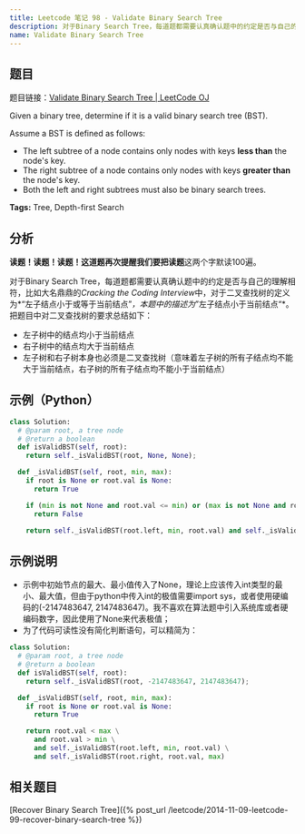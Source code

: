 ```yaml
---
title: Leetcode 笔记 98 - Validate Binary Search Tree
description: 对于Binary Search Tree，每道题都需要认真确认题中的约定是否与自己的理解相符，比如大名鼎鼎的Cracking the Coding Interview中，对于二叉查找树的定义为“左子结点小于或等于当前结点”，本题中的描述为”左子结点小于当前结点“。
name: Validate Binary Search Tree
---
```


## 题目

题目链接：[Validate Binary Search Tree | LeetCode OJ](https://oj.leetcode.com/problems/validate-binary-search-tree/)

Given a binary tree, determine if it is a valid binary search tree (BST).

Assume a BST is defined as follows:

+ The left subtree of a node contains only nodes with keys **less than** the node's key.
+ The right subtree of a node contains only nodes with keys **greater than** the node's key.
+ Both the left and right subtrees must also be binary search trees.

**Tags:** Tree, Depth-first Search

## 分析

**读题！读题！读题！**这道题再次提醒我们要把**读题**这两个字默读100遍。

对于Binary Search Tree，每道题都需要认真确认题中的约定是否与自己的理解相符，比如大名鼎鼎的*Cracking the Coding Interview*中，对于二叉查找树的定义为*“左子结点小于或等于当前结点”*，本题中的描述为*”左子结点小于当前结点“*。把题目中对二叉查找树的要求总结如下：

+ 左子树中的结点均小于当前结点
+ 右子树中的结点均大于当前结点
+ 左子树和右子树本身也必须是二叉查找树（意味着左子树的所有子结点均不能大于当前结点，右子树的所有子结点均不能小于当前结点）

## 示例（Python）

```python
class Solution:
  # @param root, a tree node
  # @return a boolean
  def isValidBST(self, root):
    return self._isValidBST(root, None, None);

  def _isValidBST(self, root, min, max):
    if root is None or root.val is None:
      return True

    if (min is not None and root.val <= min) or (max is not None and root.val >= max):
      return False

    return self._isValidBST(root.left, min, root.val) and self._isValidBST(root.right, root.val, max)
```
## 示例说明

+ 示例中初始节点的最大、最小值传入了None，理论上应该传入int类型的最小、最大值，但由于python中传入int的极值需要import sys，或者使用硬编码的(-2147483647, 2147483647)。我不喜欢在算法题中引入系统库或者硬编码数字，因此使用了None来代表极值；
+ 为了代码可读性没有简化判断语句，可以精简为：

```python
class Solution:
  # @param root, a tree node
  # @return a boolean
  def isValidBST(self, root):
    return self._isValidBST(root, -2147483647, 2147483647);

  def _isValidBST(self, root, min, max):
    if root is None or root.val is None:
      return True

    return root.val < max \
      and root.val > min \
      and self._isValidBST(root.left, min, root.val) \
      and self._isValidBST(root.right, root.val, max)
```

## 相关题目

[Recover Binary Search Tree]({% post_url /leetcode/2014-11-09-leetcode-99-recover-binary-search-tree %})

